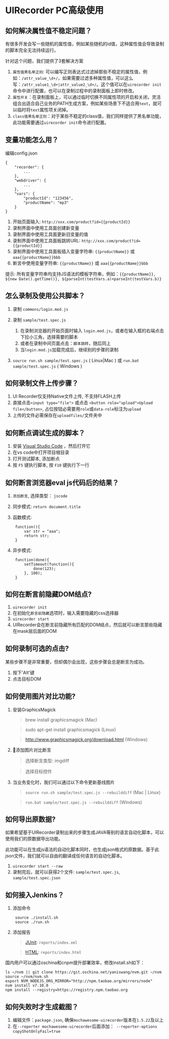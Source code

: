 UIRecorder PC高级使用
============================

如何解决属性值不稳定问题？
-------------------

有很多开发会写一些随机的属性值，例如某些随机的id值，这种属性值会导致录制的脚本完全无法持续运行。

针对这个问题，我们提供了3套解决方案

1. `属性值黑名单正则`: 可以编写正则表达式过滤掉那些不稳定的属性值，例如：`/attr_value_\d+/`，如果需要过滤多种属性值，可以这么写：`/attr_value1_\d+|attr_value2_\d+/`。这个值可以在`uirecorder init`命令中进行配置，也可以在录制过程中的录制面板上即时修改。
2. `属性开关`：在录制面板上，可以通过临时切换不同属性项的开启和关闭，灵活组合出适合自己业务的PATH生成方案，例如某些场景下不适合用`text`，就可以临时将`text`属性项关闭掉。
3. `class值黑名单正则`：对于某些不稳定的class值，我们同样提供了黑名单功能，此功能需要通过`uirecorder init`命令进行配置。

变量功能怎么用？
-------------------

编辑config.json

    {
        "recorder": {
            ...
        },
        "webdriver": {
            ...
        },
        "vars": {
            "productId": "123456",
            "productName": "mp3"
        }
    }

1. 开始页面输入: `http://xxx.com/product?id={{productId}}`
2. 录制界面中使用工具面创建新变量
3. 录制界面中使用工具面更新旧变量的值
4. 录制界面中使用工具面板跳转URL: `http://xxx.com/product?id={{productId}}`
5. 录制界面中使用工具面板插入变量字符串: `{{productName}}` 或 `aaa{{productName}}bbb`
6. 断言中使用变量字符串: `{{productName}}` 或 `aaa{{productName}}bbb`

提示: 所有变量字符串均支持JS语法的模板字符串，例如：`{{productName}}, ${new Date().getTime()}, ${parseInt(testVars.a)+parseInt(testVars.b)}`

怎么录制及使用公共脚本？
-------------------

1. 录制 `commons/login.mod.js`
2. 录制 `sample/test.spec.js`

    1. 在录制浏览器的开始页面时输入 `login.mod.js`，或者在输入框的右端点击下拉小三角，选择需要的脚本
    2. 或者在录制中间页面点击：`脚本跳转`，随后同上
    3. 当`login.mod.js`加载完成后，继续别的步骤的录制

3. `source run.sh sample/test.spec.js` ( Linux|Mac ) 或 `run.bat sample/test.spec.js` ( Windows )

如何录制文件上传步骤？
-------------------

1. UI Recorder仅支持Native文件上传, 不支持FLASH上传
2. 直接点击`<input type="file">` 或点击 `<button role="upload">Upload file</button>`, 占位按钮必需要用`role`或`data-role`标注为`upload`
3. 上传的文件必需保存在`uploadfiles/`文件夹中

如何断点调试生成的脚本？
-------------------

1. 安装 [Visual Studio Code](https://code.visualstudio.com/) ，然后打开它
2. 在vs code中打开项目根目录
3. 打开测试脚本, 添加断点
4. 按 `F5` 键执行脚本, 按 `F10` 键执行下一行

如何断言浏览器eval js代码后的结果？
----------------

1. `添加断言`, 选择类型： `jscode`
2. 同步模式: `return document.title`
3. 函数模式:

        function(){
            var str = "aaa";
            return str;
        }

4. 异步模式:

        function(done){
            setTimeout(function(){
                done(123);
            }, 100);
        }

如何在断言前隐藏DOM结点?
----------------

1. `uirecorder init`
2. 在初始化`断言前隐藏`选项时，输入需要隐藏的css选择器
3. `uirecorder start`
4. UIRecorder会在断言前隐藏所有匹配的DOM结点，然后就可以断言那些隐藏在mask层后面的DOM

如何录制可选的点击?
----------------

某些步骤不是非常重要，但却偶尔会出现，这些步骤会总是断言为成功。

1. 按下'Alt'键
2. 点击目标DOM

如何使用图片对比功能?
----------------

1. 安装GraphicsMagick

    > brew install graphicsmagick (Mac)

    > sudo apt-get install graphicsmagick (Linux)

    > http://www.graphicsmagick.org/download.html (Windows)

2. 添加图片对比断言

    > 选择断言类型: imgdiff

    > 选择目标控件

3. 当业务变化时，我们可以通过以下命令更新基线图片

    > `source run.sh sample/test.spec.js --rebuilddiff` (Mac | Linux)

    > `run.bat sample/test.spec.js --rebuilddiff` (Windows)

如何导出原数据?
----------------

如果希望基于UIRecorder录制出来的步骤生成JAVA等别的语言自动化脚本，可以使用我们的原数据导出功能。

此功能可以在生成js语法的自动化脚本同时，也生成json格式的原数据。基于此json文件，我们就可以自由的翻译成任何语言的自动化脚本。

1. `uirecorder start --raw`
2. 录制完后，就可以获得2个文件: `sample/test.spec.js`, `sample/test.spec.json`

如何接入Jenkins？
----------------

1. 添加命令

        source ./install.sh
        source ./run.sh

2. 添加报告

    > [JUnit](https://wiki.jenkins-ci.org/display/JENKINS/JUnit+Plugin): `reports/index.xml`

    > [HTML](https://wiki.jenkins-ci.org/display/JENKINS/HTML+Publisher+Plugin): `reports/index.html`

国内用户可以通过oschina和cnpm提升部署效率，修改install.sh如下：

    ls ~/nvm || git clone https://git.oschina.net/yaniswang/nvm.git ~/nvm
    source ~/nvm/nvm.sh
    export NVM_NODEJS_ORG_MIRROR="http://npm.taobao.org/mirrors/node"
    nvm install v7.10.0
    npm install --registry=https://registry.npm.taobao.org

如何失败时才生成截图？
-------------------

1. 编辑文件：`package.json`, 确保`mochawesome-uirecorder`版本在`1.5.22`及以上
2. 在`--reporter mochawesome-uirecorder`后面添加：` --reporter-options copyShotOnlyFail=true`
